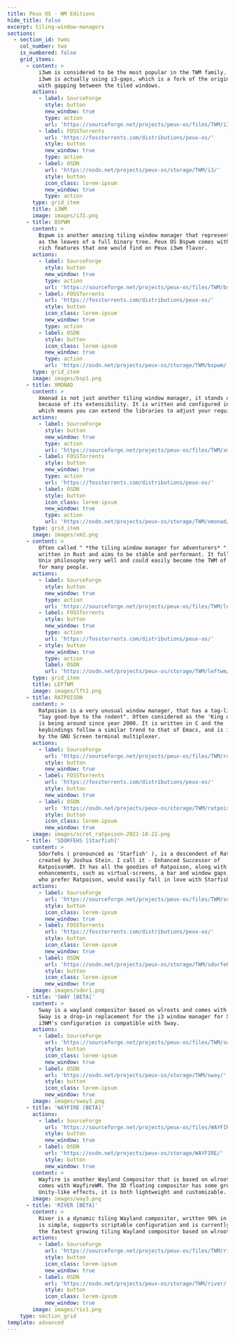 ```yaml
---
title: Peux OS - WM Editions
hide_title: false
excerpt: tiling-window-managers
sections:
  - section_id: twms
    col_number: two
    is_numbered: false
    grid_items:
      - content: >
          i3wm is considered to be the most popular in the TWM family. Peux OS
          i3wm is actually using i3-gaps, which is a fork of the original i3wm
          with gapping between the tiled windows.
        actions:
          - label: SourceForge
            style: button
            new_window: true
            type: action
            url: 'https://sourceforge.net/projects/peux-os/files/TWM/i3wm/'
          - label: FOSSTorrents
            url: 'https://fosstorrents.com/distributions/peux-os/'
            style: button
            new_window: true
            type: action
          - label: OSDN
            url: 'https://osdn.net/projects/peux-os/storage/TWM/i3/'
            style: button
            icon_class: lorem-ipsum
            new_window: true
            type: action
        type: grid_item
        title: i3WM
        image: images/i31.png
      - title: BSPWM
        content: >
          Bspwm is another amazing tiling window manager that represents windows
          as the leaves of a full binary tree. Peux OS Bspwm comes with similar
          rich features that one would find on Peux i3wm flavor.
        actions:
          - label: SourceForge
            style: button
            new_window: true
            type: action
            url: 'https://sourceforge.net/projects/peux-os/files/TWM/bspwm/'
          - label: FOSSTorrents
            url: 'https://fosstorrents.com/distributions/peux-os/'
            style: button
            icon_class: lorem-ipsum
            new_window: true
            type: action
          - label: OSDN
            style: button
            icon_class: lorem-ipsum
            new_window: true
            type: action
            url: 'https://osdn.net/projects/peux-os/storage/TWM/bspwm/'
        type: grid_item
        image: images/bsp1.png
      - title: XMONAD
        content: >
          Xmonad is not just another tiling window manager, it stands out
          because of its extensibility. It is written and configured in Haskell
          which means you can extend the libraries to adjust your requirements. 
        actions:
          - label: SourceForge
            style: button
            new_window: true
            type: action
            url: 'https://sourceforge.net/projects/peux-os/files/TWM/xmonad/'
          - label: FOSSTorrents
            style: button
            new_window: true
            type: action
            url: 'https://fosstorrents.com/distributions/peux-os/'
          - label: OSDN
            style: button
            icon_class: lorem-ipsum
            new_window: true
            type: action
            url: 'https://osdn.net/projects/peux-os/storage/TWM/xmonad/'
        type: grid_item
        image: images/xm2.png
      - content: >
          Often called " *the tiling window manager for adventurers* ", is
          written in Rust and aims to be stable and performant. It follows the
          Unix philosophy very well and could easily become the TWM of choice
          for many people.
        actions:
          - label: SourceForge
            style: button
            new_window: true
            type: action
            url: 'https://sourceforge.net/projects/peux-os/files/TWM/leftwm/'
          - label: FOSSTorrents
            style: button
            new_window: true
            type: action
            url: 'https://fosstorrents.com/distributions/peux-os/'
          - style: button
            new_window: true
            type: action
            label: OSDN
            url: 'https://osdn.net/projects/peux-os/storage/TWM/leftwm/'
        type: grid_item
        title: LEFTWM
        image: images/lft2.png
      - title: RATPOISON
        content: >
          Ratpoison is a very unusual window manager, that has a tag-line of
          "Say good-bye to the rodent". Often considered as the 'King of WMs',
          is being around since year 2000. It is written in C and the
          keybindings follow a similar trend to that of Emacs, and is inspired
          by the GNU Screen terminal multiplexer.
        actions:
          - label: SourceForge
            url: 'https://sourceforge.net/projects/peux-os/files/TWM/ratpoison/'
            style: button
            new_window: true
          - label: FOSSTorrents
            url: 'https://fosstorrents.com/distributions/peux-os/'
            style: button
            new_window: true
          - label: OSDN
            url: 'https://osdn.net/projects/peux-os/storage/TWM/ratpoison'
            style: button
            icon_class: lorem-ipsum
            new_window: true
        image: images/scrot_ratpoison-2021-10-22.png
      - title: 'SDORFEHS [Starfish]'
        content: >
          Sdorfehs ( pronounced as 'Starfish' ), is a descendent of RatpoisonWM,
          created by Joshua Stein. I call it - Enhanced Successor of
          RatpoisonWM. It has all the goodies of Ratpoison, along with some
          enhancements, such as virtual-screens, a bar and window gaps. Those
          who prefer Ratpoison, would easily fall in love with Starfish.
        actions:
          - label: SourceForge
            url: 'https://sourceforge.net/projects/peux-os/files/TWM/sdorfehs/'
            style: button
            icon_class: lorem-ipsum
            new_window: true
          - label: FOSSTorrents
            url: 'https://fosstorrents.com/distributions/peux-os/'
            style: button
            icon_class: lorem-ipsum
            new_window: true
          - label: OSDN
            url: 'https://osdn.net/projects/peux-os/storage/TWM/sdorfehs'
            style: button
            icon_class: lorem-ipsum
            new_window: true
        image: images/sdor1.png
      - title: 'SWAY [BETA]'
        content: >
          Sway is a wayland compositor based on wlroots and comes with SwayWM.
          Sway is a drop-in replacement for the i3 window manager for X11.
          i3WM's configuration is compatible with Sway.
        actions:
          - label: SourceForge
            url: 'https://sourceforge.net/projects/peux-os/files/TWM/swaywm/'
            style: button
            icon_class: lorem-ipsum
            new_window: true
          - label: OSDN
            url: 'https://osdn.net/projects/peux-os/storage/TWM/sway/'
            style: button
            icon_class: lorem-ipsum
            new_window: true
        image: images/sway3.png
      - title: 'WAYFIRE [BETA]'
        actions:
          - label: SourceForge
            url: 'https://sourceforge.net/projects/peux-os/files/WAYFIRE/'
            style: button
            new_window: true
          - label: OSDN
            url: 'https://osdn.net/projects/peux-os/storage/WAYFIRE/'
            style: button
            new_window: true
        content: >
          Wayfire is another Wayland Compositor that is based on wlroots and
          comes with WayfireWM. The 3D floating compositor has some great
          Unity-like effects, it is both lightweight and customizable. 
        image: images/way3.png
      - title: 'RIVER [BETA]'
        content: >
          River is a dynamic tiling Wayland compositor, written 90% in Zig. It
          is simple, supports scriptable configuration and is currently one of
          the fastest growing tiling Wayland compositor based on wlroots.
        actions:
          - label: SourceForge
            url: 'https://sourceforge.net/projects/peux-os/files/TWM/river/'
            style: button
            icon_class: lorem-ipsum
            new_window: true
          - label: OSDN
            url: 'https://osdn.net/projects/peux-os/storage/TWM/river/'
            style: button
            icon_class: lorem-ipsum
            new_window: true
        image: images/riv1.png
    type: section_grid
template: advanced
---
```

